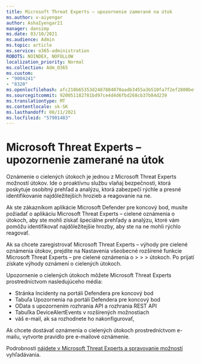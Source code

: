 ```yaml
---
title: Microsoft Threat Experts – upozornenie zamerané na útok
ms.author: v-aiyengar
author: AshaIyengar21
manager: dansimp
ms.date: 03/10/2021
ms.audience: Admin
ms.topic: article
ms.service: o365-administration
ROBOTS: NOINDEX, NOFOLLOW
localization_priority: Normal
ms.collection: Adm_O365
ms.custom:
- "9004241"
- "8320"
ms.openlocfilehash: afc210b65353d2487884070aadb3455a3b510fa7f2ef2800bef31cb77a5f1751
ms.sourcegitcommit: 920051182781bd97ce4d4d6fbd268cb37b84d239
ms.translationtype: MT
ms.contentlocale: sk-SK
ms.lasthandoff: 08/11/2021
ms.locfileid: "57901483"
---
```

# <a name="microsoft-threat-experts---targeted-attack-notification"></a>Microsoft Threat Experts – upozornenie zamerané na útok

Oznámenie o cielených útokoch je jednou z Microsoft Threat Experts možností útokov. Ide o proaktívnu službu vlaňaj bezpečnosti, ktorá poskytuje osobitný prehľad a analýzu, ktorá zabezpečí rýchle a presné identifikovanie najdôležitejších hrozieb a reagovanie na ne.

Ak ste zákazníkom aplikácie Microsoft Defender pre koncový bod, musíte požiadať o aplikáciu Microsoft Threat Experts – cielené oznámenia o útokoch, aby ste mohli získať špeciálne prehľady a analýzu, ktoré vám pomôžu identifikovať najdôležitejšie hrozby, aby ste na ne mohli rýchlo reagovať.

Ak sa chcete zaregistrovať Microsoft Threat Experts – výhody pre cielené oznámenia útokov, prejdite na Nastavenia všeobecné rozšírené funkcie Microsoft Threat Experts – pre cielené oznámenia o  >    >    >   útokoch. Po prijatí získate výhody oznámení o cielených útokoch.

Upozornenie o cielených útokoch môžete Microsoft Threat Experts prostredníctvom nasledujúceho média:

- Stránka Incidenty na portáli Defendera pre koncový bod
- Tabuľa Upozornenia na portáli Defendera pre koncový bod
- OData s upozornením rozhrania API a rozhrania REST API
- Tabuľka DeviceAlertEvents v rozšírených možnostiach
- váš e-mail, ak sa rozhodnete ho nakonfigurovať,

Ak chcete dostávať oznámenia o cielených útokoch prostredníctvom e-mailu, vytvorte pravidlo pre e-mailové oznámenie. 

Podrobnosti [nájdete v Microsoft Threat Experts a spravovanie možností](https://docs.microsoft.com/windows/security/threat-protection/microsoft-defender-atp/configure-microsoft-threat-experts) vyhľadávania.
